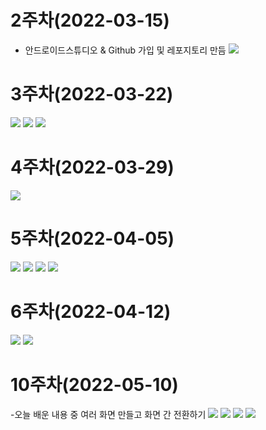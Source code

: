 # 2주차(2022-03-15)
- 안드로이드스튜디오 & Github 가입 및 레포지토리 만듬
<img width="" height="" src="./pic/2st.png"></img>

# 3주차(2022-03-22)
<img width="" height="" src="./pic/3st_app.png"></img>
<img width="" height="" src="./pic/네이버접속하기.png"></img>
<img width="" height="" src="./pic/전화걸기.png"></img>

# 4주차(2022-03-29)
<img width="" height="" src="./pic/메세지.png"></img>

# 5주차(2022-04-05)
<img width="" height="" src="./pic/소스파일1).png"></img>
<img width="" height="" src="./pic/소스파일 2).png"></img>
<img width="" height="" src="./pic/결과 파일 1).png"></img>
<img width="" height="" src="./pic/결과 파일 2).png"></img>

# 6주차(2022-04-12)
<img width="" height="" src="./pic/넓이 값.png"></img>
<img width="" height="" src="./pic/높이 값.png"></img>

# 10주차(2022-05-10)
-오늘 배운 내용 중 여러 화면 만들고 화면 간 전환하기
<img width="" height="" src="./pic/메뉴 화면 띄우기.png"></img>
<img width="" height="" src="./pic/메뉴 엑티비티.png"></img>
<img width="" height="" src="./pic/메서드 호출됨.png"></img>
<img width="" height="" src="./pic/응답으로 전달됨.png"></img>

